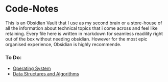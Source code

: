 # Code-Notes
This is an Obsidian Vault that I use as my second brain or a store-house of all the information about technical topics that i come across and feel like retaining. Every file here is written in markdown for seamless readility right out of the box without needing obsidian. However for the most epic organised experience, Obsidian is highly recommende.

### To Do:
- [Operating System](Operating%20System)
- [Data Structures and Algorithms](Data%20Structures%20and%20Algorithms)
